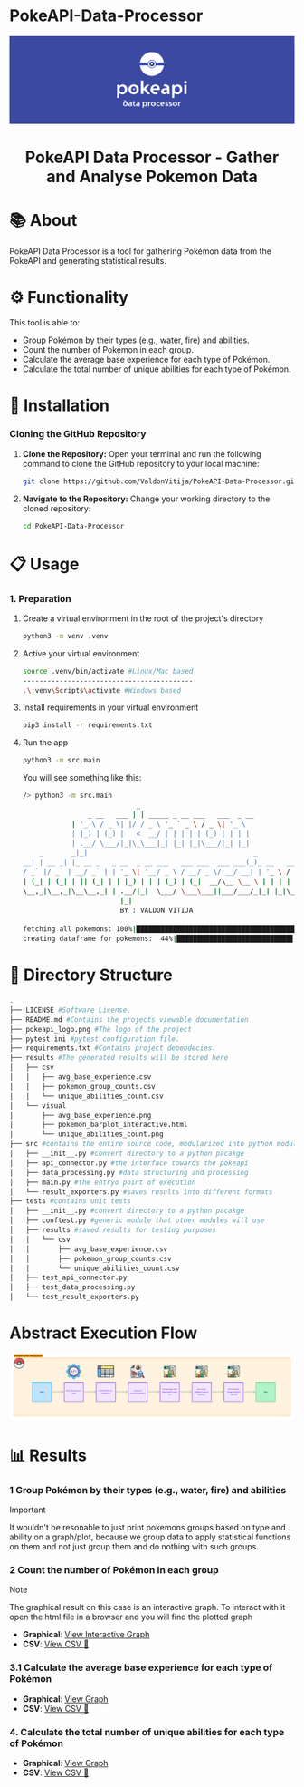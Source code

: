 # PokeAPI-Data-Processor

<p align="center">
    <img alt="Logo" src="pokeapi_logo.png">
</p>

<h1 align="center">PokeAPI Data Processor - Gather and Analyse Pokemon Data</h1>


# 📚 About

PokeAPI Data Processor is a tool for gathering Pokémon data from the PokeAPI and generating statistical results.

# ⚙️ Functionality

This tool is able to:
- Group Pokémon by their types (e.g., water, fire) and abilities.
- Count the number of Pokémon in each group.
- Calculate the average base experience for each type of Pokémon.
- Calculate the total number of unique abilities for each type of Pokémon.



# 🔧 Installation

  ### Cloning the GitHub Repository

  1. **Clone the Repository:** Open your terminal and run the following command to clone the GitHub repository to your local machine:

      ```bash
      git clone https://github.com/ValdonVitija/PokeAPI-Data-Processor.git
      ```
  2. **Navigate to the Repository:** Change your working directory to the cloned repository:

      ```bash
      cd PokeAPI-Data-Processor
      ```

# 📋 Usage

### 1. Preparation
1. Create a virtual environment in the root of the project's directory
    ```bash
    python3 -m venv .venv
    ```
2. Active your virtual environment

    ```bash
    source .venv/bin/activate #Linux/Mac based
    ------------------------------------------
    .\.venv\Scripts\activate #Windows based
    ```
3. Install requirements in your virtual environment
    ```bash
    pip3 install -r requirements.txt
    ```
4. Run the app
    ```bash
    python3 -m src.main
    ```
    You will see something like this: 
    ```bash
    /> python3 -m src.main
                                _
                    _ __   ___ | | _____ _ __ ___   ___  _ __
                | '_ \ / _ \| |/ / _ \ '_ ` _ \ / _ \| '_ \
                | |_) | (_) |   <  __/ | | | | | (_) | | | |
                | .__/ \___/|_|\_\___|_| |_| |_|\___/|_| |_|
        _       _|_|                                         _
    __| | __ _| |_ __ _   _ __  _ __ ___   ___ ___  ___ ___(_)_ __   __ _
    / _` |/ _` | __/ _` | | '_ \| '__/ _ \ / __/ _ \/ __/ __| | '_ \ / _` |
    | (_| | (_| | || (_| | | |_) | | | (_) | (_|  __/\__ \__ \ | | | | (_| |
    \__,_|\__,_|\__\__,_| | .__/|_|  \___/ \___\___||___/___/_|_| |_|\__, |
                            |_|                                        |___/
                            BY : VALDON VITIJA

    fetching all pokemons: 100%|███████████████████████████████████████████████████████████████████████████| 1302/1302 [00:13<00:00, 95.04pokemon/s]
    creating dataframe for pokemons:  44%|████████████████████████████▋                                     | 567/1302 [02:28<04:45,  2.58pokemon/s]
    ```



# 📁 Directory Structure
```bash
.
├── LICENSE #Software License. 
├── README.md #Contains the projects viewable documentation
├── pokeapi_logo.png #The logo of the project
├── pytest.ini #pytest configuration file.
├── requirements.txt #Contains project dependecies.
├── results #The generated results will be stored here
│   ├── csv
│   │   ├── avg_base_experience.csv
│   │   ├── pokemon_group_counts.csv
│   │   └── unique_abilities_count.csv
│   └── visual
│       ├── avg_base_experience.png
│       ├── pokemon_barplot_interactive.html
│       └── unique_abilities_count.png
├── src #contains the entire source code, modularized into python modules
│   ├── __init__.py #convert directory to a python pacakge
│   ├── api_connector.py #the interface towards the pokeapi
│   ├── data_processing.py #data structuring and processing
│   ├── main.py #the entryo point of execution
│   └── result_exporters.py #saves results into different formats
├── tests #contains unit tests
│   ├── __init__.py #convert directory to a python pacakge
│   ├── conftest.py #generic module that other modules will use 
│   ├── results #saved results for testing purposes
│   │   └── csv
│   │       ├── avg_base_experience.csv
│   │       ├── pokemon_group_counts.csv
│   │       └── unique_abilities_count.csv
│   ├── test_api_connector.py 
│   ├── test_data_processing.py
│   └── test_result_exporters.py
```
# Abstract Execution Flow


<p align="center">
    <img alt="Execution-Flow" src="pokeapi-execution-flow.png">
</p>

# 📊 Results

### 1 Group Pokémon by their types (e.g., water, fire) and abilities
> [!IMPORTANT]
> It wouldn't be resonable to just print pokemons groups based on type and ability on a graph/plot, because we group
data to apply statistical functions on them and not just group them
and do nothing with such groups.

### 2 Count the number of Pokémon in each group
> [!NOTE]
> The graphical result on this case is an interactive graph. To interact with it open the html file
> in a browser and you will find the plotted graph

- **Graphical**: [View Interactive Graph](results/visual/pokemon_group_counts.html)
- **CSV**: [View CSV 📄](results/csv/pokemon_group_counts.csv)

### 3.1 Calculate the average base experience for each type of Pokémon

- **Graphical**: [View Graph](results/visual/avg_base_experience.png)
- **CSV**: [View CSV 📄](results/csv/avg_base_experience.csv)

### 4. Calculate the total number of unique abilities for each type of Pokémon

- **Graphical**: [View Graph](results/visual/unique_abilities_count.png)
- **CSV**: [View CSV 📄](results/csv/unique_abilities_count.csv)